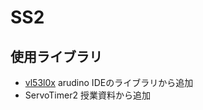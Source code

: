 # SS2

## 使用ライブラリ

- [vl53l0x](https://github.com/pololu/vl53l0x-arduino)
  arudino IDEのライブラリから追加
- ServoTimer2
  授業資料から追加
